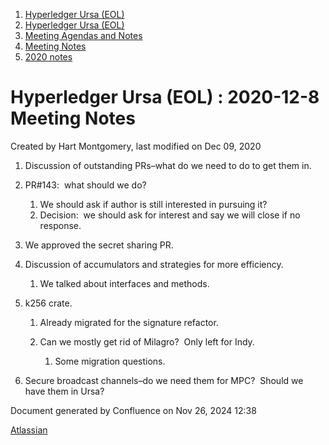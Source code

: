 1. [Hyperledger Ursa (EOL)](index.html)
2. [Hyperledger Ursa (EOL)](19595269.html)
3. [Meeting Agendas and Notes](Meeting-Agendas-and-Notes_19603313.html)
4. [Meeting Notes](Meeting-Notes_19611649.html)
5. [2020 notes](2020-notes_19611911.html)

# Hyperledger Ursa (EOL) : 2020-12-8 Meeting Notes

Created by Hart Montgomery, last modified on Dec 09, 2020

1. Discussion of outstanding PRs–what do we need to do to get them in.
2. PR#143:  what should we do?
   
   1. We should ask if author is still interested in pursuing it?
   2. Decision:  we should ask for interest and say we will close if no response.
3. We approved the secret sharing PR.
4. Discussion of accumulators and strategies for more efficiency.
   
   1. We talked about interfaces and methods.
5. k256 crate.
   
   1. Already migrated for the signature refactor.
   2. Can we mostly get rid of Milagro?  Only left for Indy.
      
      1. Some migration questions.
6. Secure broadcast channels–do we need them for MPC?  Should we have them in Ursa?

Document generated by Confluence on Nov 26, 2024 12:38

[Atlassian](http://www.atlassian.com/)

